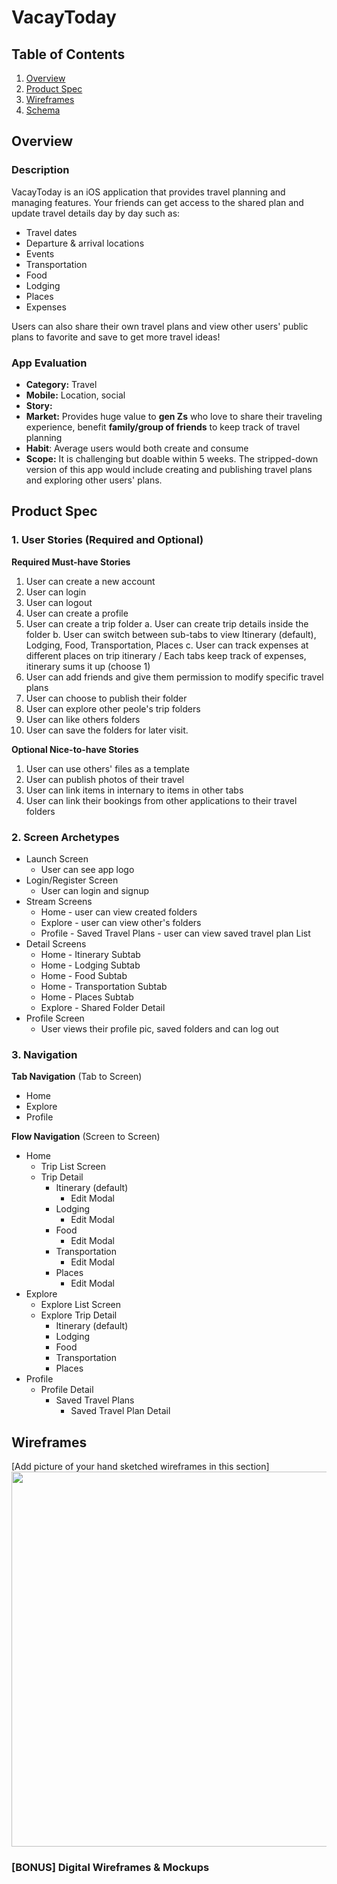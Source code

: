 # VacayToday

## Table of Contents
1. [Overview](#Overview)
1. [Product Spec](#Product-Spec)
1. [Wireframes](#Wireframes)
2. [Schema](#Schema)

## Overview
### Description
VacayToday is an iOS application that provides travel planning and managing features. Your friends can get access to the shared plan and update travel details day by day such as: 
* Travel dates
* Departure & arrival locations
* Events
* Transportation 
* Food
* Lodging
* Places
* Expenses

Users can also share their own travel plans and view other users' public plans to favorite and save to get more travel ideas! 

### App Evaluation
- **Category:** Travel
- **Mobile:** Location, social
- **Story:**
- **Market:** Provides huge value to **gen Zs** who love to share their traveling experience, benefit **family/group of friends** to keep track of travel planning
- **Habit**: Average users would both create and consume
- **Scope:** It is challenging but doable within 5 weeks. The stripped-down version of this app would include creating and publishing travel plans and exploring other users' plans.

## Product Spec

### 1. User Stories (Required and Optional)

**Required Must-have Stories**

1. User can create a new account
2. User can login 
3. User can logout
4. User can create a profile
5. User can create a trip folder 
    a. User can create trip details inside the folder
    b. User can switch between sub-tabs to view Itinerary (default), Lodging, Food, Transportation, Places
    c. User can track expenses at different places on trip itinerary / Each tabs keep track of expenses, itinerary sums it up (choose 1)
6. User can add friends and give them permission to modify specific travel plans
4. User can choose to publish their folder 
5. User can explore other peole's trip folders
6. User can like others folders
7. User can save the folders for later visit.

**Optional Nice-to-have Stories**

1. User can use others' files as a template
2. User can publish photos of their travel
3. User can link items in internary to items in other tabs
4. User can link their bookings from other applications to their travel folders

### 2. Screen Archetypes
* Launch Screen
    * User can see app logo
* Login/Register Screen
   * User can login and signup
* Stream Screens
   * Home - user can view created folders
   * Explore - user can view other's folders
   * Profile - Saved Travel Plans - user can view saved travel plan List
* Detail Screens
    * Home - Itinerary Subtab
   * Home - Lodging Subtab
   * Home - Food Subtab
   * Home - Transportation Subtab
   * Home - Places Subtab
   * Explore - Shared Folder Detail
* Profile Screen
   * User views their profile pic, saved folders and can log out

### 3. Navigation

**Tab Navigation** (Tab to Screen)

* Home
* Explore
* Profile

**Flow Navigation** (Screen to Screen)

* Home 
   * Trip List Screen    
   * Trip Detail 
       * Itinerary (default)
           * Edit Modal
       * Lodging
           * Edit Modal
       * Food
           * Edit Modal
       * Transportation
           * Edit Modal
       * Places
           * Edit Modal
* Explore
   * Explore List Screen  
   * Explore Trip Detail
       * Itinerary (default)
       * Lodging
       * Food
       * Transportation
       * Places
* Profile
   * Profile Detail
       * Saved Travel Plans 
           * Saved Travel Plan Detail

## Wireframes
[Add picture of your hand sketched wireframes in this section]
<img src="![Image 10-04-2022 at 23 47](https://user-images.githubusercontent.com/73024784/162662586-295c05a2-60ae-48b1-a87d-632ee1f03e5c.jpg)
" width=600>

### [BONUS] Digital Wireframes & Mockups
